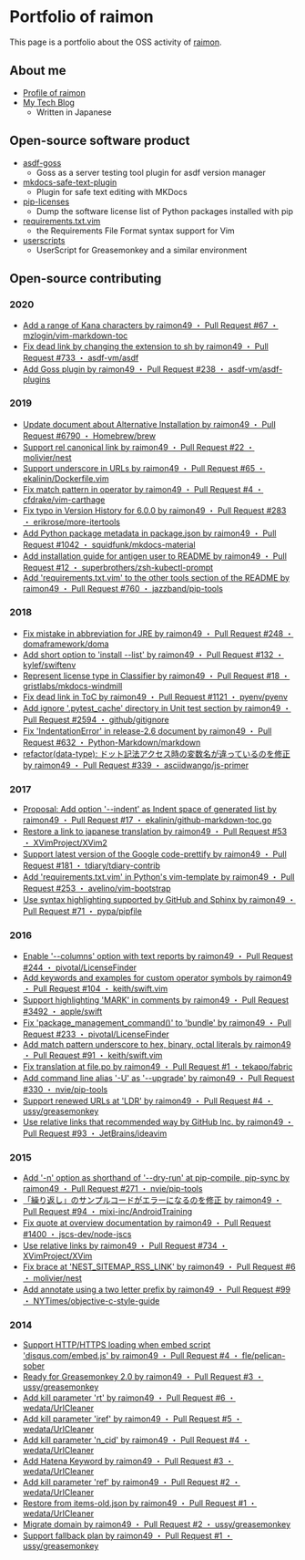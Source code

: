# Portfolio of raimon

This page is a portfolio about the OSS activity of [raimon](https://github.com/raimon49).

## About me

* [Profile of raimon](profile.md)
* [My Tech Blog](https://raimon49.github.io)
    * Written in Japanese

## Open-source software product

* [asdf-goss](https://github.com/raimon49/asdf-goss)
    * Goss as a server testing tool plugin for asdf version manager
* [mkdocs-safe-text-plugin](https://github.com/raimon49/mkdocs-safe-text-plugin)
    * Plugin for safe text editing with MKDocs
* [pip-licenses](https://github.com/raimon49/pip-licenses)
    * Dump the software license list of Python packages installed with pip
* [requirements.txt.vim](https://github.com/raimon49/requirements.txt.vim)
    * the Requirements File Format syntax support for Vim
* [userscripts](https://github.com/raimon49/userscripts)
    * UserScript for Greasemonkey and a similar environment

## Open-source contributing

### 2020

* [Add a range of Kana characters by raimon49 ・ Pull Request #67 ・ mzlogin/vim-markdown-toc](https://github.com/mzlogin/vim-markdown-toc/pull/67)
* [Fix dead link by changing the extension to sh by raimon49 ・ Pull Request #733 ・ asdf-vm/asdf](https://github.com/asdf-vm/asdf/pull/733)
* [Add Goss plugin by raimon49 ・ Pull Request #238 ・ asdf-vm/asdf-plugins](https://github.com/asdf-vm/asdf-plugins/pull/238)

### 2019

* [Update document about Alternative Installation by raimon49 ・ Pull Request #6790 ・ Homebrew/brew](https://github.com/Homebrew/brew/pull/6790)
* [Support rel canonical link by raimon49 ・ Pull Request #22 ・ molivier/nest](https://github.com/molivier/nest/pull/22)
* [Support underscore in URLs by raimon49 ・ Pull Request #65 ・ ekalinin/Dockerfile.vim](https://github.com/ekalinin/Dockerfile.vim/pull/65)
* [Fix match pattern in operator by raimon49 ・ Pull Request #4 ・ cfdrake/vim-carthage](https://github.com/cfdrake/vim-carthage/pull/4)
* [Fix typo in Version History for 6.0.0 by raimon49 ・ Pull Request #283 ・ erikrose/more-itertools](https://github.com/erikrose/more-itertools/pull/283)
* [Add Python package metadata in package.json by raimon49 ・ Pull Request #1042 ・ squidfunk/mkdocs-material](https://github.com/squidfunk/mkdocs-material/pull/1042)
* [Add installation guide for antigen user to README by raimon49 ・ Pull Request #12 ・ superbrothers/zsh-kubectl-prompt](https://github.com/superbrothers/zsh-kubectl-prompt/pull/12)
* [Add 'requirements.txt.vim' to the other tools section of the README by raimon49 ・ Pull Request #760 ・ jazzband/pip-tools](https://github.com/jazzband/pip-tools/pull/760)

### 2018

* [Fix mistake in abbreviation for JRE by raimon49 ・ Pull Request #248 ・ domaframework/doma](https://github.com/domaframework/doma/pull/248)
* [Add short option to 'install --list' by raimon49 ・ Pull Request #132 ・ kylef/swiftenv](https://github.com/kylef/swiftenv/pull/132)
* [Represent license type in Classifier by raimon49 ・ Pull Request #18 ・ gristlabs/mkdocs-windmill](https://github.com/gristlabs/mkdocs-windmill/pull/18)
* [Fix dead link in ToC by raimon49 ・ Pull Request #1121 ・ pyenv/pyenv](https://github.com/pyenv/pyenv/pull/1121)
* [Add ignore '.pytest\_cache' directory in Unit test section by raimon49 ・ Pull Request #2594 ・ github/gitignore](https://github.com/github/gitignore/pull/2594)
* [Fix 'IndentationError' in release-2.6 document by raimon49 ・ Pull Request #632 ・ Python-Markdown/markdown](https://github.com/Python-Markdown/markdown/pull/632)
* [refactor(data-type): ドット記法アクセス時の変数名が違っているのを修正 by raimon49 ・ Pull Request #339 ・ asciidwango/js-primer](https://github.com/asciidwango/js-primer/pull/339)

### 2017

* [Proposal: Add option '--indent' as Indent space of generated list by raimon49 ・ Pull Request #17 ・ ekalinin/github-markdown-toc.go](https://github.com/ekalinin/github-markdown-toc.go/pull/17 "Proposal: Add option '--indent' as Indent space of generated list by raimon49 ・ Pull Request #17 ・ ekalinin/github-markdown-toc.go")
* [Restore a link to japanese translation by raimon49 ・ Pull Request #53 ・ XVimProject/XVim2](https://github.com/XVimProject/XVim2/pull/53 "Restore a link to japanese translation by raimon49 ・ Pull Request #53 ・ XVimProject/XVim2")
* [Support latest version of the Google code-prettify by raimon49 ・ Pull Request #181 ・ tdiary/tdiary-contrib](https://github.com/tdiary/tdiary-contrib/pull/181 "Support latest version of the Google code-prettify by raimon49 ・ Pull Request #181 ・ tdiary/tdiary-contrib")
* [Add 'requirements.txt.vim' in Python's vim-template by raimon49 ・ Pull Request #253 ・ avelino/vim-bootstrap](https://github.com/avelino/vim-bootstrap/pull/253 "Add 'requirements.txt.vim' in Python's vim-template by raimon49 ・ Pull Request #253 ・ avelino/vim-bootstrap")
* [Use syntax highlighting supported by GitHub and Sphinx by raimon49 ・ Pull Request #71 ・ pypa/pipfile](https://github.com/pypa/pipfile/pull/71 "Use syntax highlighting supported by GitHub and Sphinx by raimon49 ・ Pull Request #71 ・ pypa/pipfile")

### 2016

* [Enable '--columns' option with text reports by raimon49 ・ Pull Request #244 ・ pivotal/LicenseFinder](https://github.com/pivotal/LicenseFinder/pull/244 "Enable '--columns' option with text reports by raimon49 ・ Pull Request #244 ・ pivotal/LicenseFinder")
* [Add keywords and examples for custom operator symbols by raimon49 ・ Pull Request #104 ・ keith/swift.vim](https://github.com/keith/swift.vim/pull/104 "Add keywords and examples for custom operator symbols by raimon49 ・ Pull Request #104 ・ keith/swift.vim")
* [Support highlighting 'MARK' in comments by raimon49 ・ Pull Request #3492 ・ apple/swift](https://github.com/apple/swift/pull/3492 "[vim] Support highlighting 'MARK' in comments by raimon49 ・ Pull Request #3492 ・ apple/swift")
* [Fix 'package\_management\_command()' to 'bundle' by raimon49 ・ Pull Request #233 ・ pivotal/LicenseFinder](https://github.com/pivotal/LicenseFinder/pull/233 "Fix 'package_management_command()' to 'bundle' by raimon49 ・ Pull Request #233 ・ pivotal/LicenseFinder")
* [Add match pattern underscore to hex, binary, octal literals by raimon49 ・ Pull Request #91 ・ keith/swift.vim](https://github.com/keith/swift.vim/pull/91 "Add match pattern underscore to hex, binary, octal literals by raimon49 ・ Pull Request #91 ・ keith/swift.vim")
* [Fix translation at file.po by raimon49 ・ Pull Request #1 ・ tekapo/fabric](https://github.com/tekapo/fabric/pull/1 "Fix translation at file.po by raimon49 ・ Pull Request #1 ・ tekapo/fabric")
* [Add command line alias '-U' as '--upgrade' by raimon49 ・ Pull Request #330 ・ nvie/pip-tools](https://github.com/nvie/pip-tools/pull/330 "Add command line alias '-U' as '--upgrade' by raimon49 ・ Pull Request #330 ・ nvie/pip-tools")
* [Support renewed URLs at 'LDR' by raimon49 ・ Pull Request #4 ・ ussy/greasemonkey](https://github.com/ussy/greasemonkey/pull/4 "Support renewed URLs at 'LDR' by raimon49 ・ Pull Request #4 ・ ussy/greasemonkey")
* [Use relative links that recommended way by GitHub Inc. by raimon49 ・ Pull Request #93 ・ JetBrains/ideavim](https://github.com/JetBrains/ideavim/pull/93 "Use relative links that recommended way by GitHub Inc. by raimon49 ・ Pull Request #93 ・ JetBrains/ideavim")

### 2015

* [Add '-n' option as shorthand of '--dry-run' at pip-compile, pip-sync by raimon49 ・ Pull Request #271 ・ nvie/pip-tools](https://github.com/nvie/pip-tools/pull/271 "Add '-n' option as shorthand of '--dry-run' at pip-compile, pip-sync by raimon49 ・ Pull Request #271 ・ nvie/pip-tools")
* [「繰り返し」のサンプルコードがエラーになるのを修正 by raimon49 ・ Pull Request #94 ・ mixi-inc/AndroidTraining](https://github.com/mixi-inc/AndroidTraining/pull/94 "「繰り返し」のサンプルコードがエラーになるのを修正 by raimon49 ・ Pull Request #94 ・ mixi-inc/AndroidTraining")
* [Fix quote at overview documentation by raimon49 ・ Pull Request #1400 ・ jscs-dev/node-jscs](https://github.com/jscs-dev/node-jscs/pull/1400 "Fix quote at overview documentation by raimon49 ・ Pull Request #1400 ・ jscs-dev/node-jscs")
* [Use relative links by raimon49 ・ Pull Request #734 ・ XVimProject/XVim](https://github.com/XVimProject/XVim/pull/734 "Use relative links by raimon49 ・ Pull Request #734 ・ XVimProject/XVim")
* [Fix brace at 'NEST\_SITEMAP\_RSS\_LINK' by raimon49 ・ Pull Request #6 ・ molivier/nest](https://github.com/molivier/nest/pull/6 "Fix brace at 'NEST_SITEMAP_RSS_LINK' by raimon49 ・ Pull Request #6 ・ molivier/nest")
* [Add annotate using a two letter prefix by raimon49 ・ Pull Request #99 ・ NYTimes/objective-c-style-guide](https://github.com/NYTimes/objective-c-style-guide/pull/99 "Add annotate using a two letter prefix by raimon49 ・ Pull Request #99 ・ NYTimes/objective-c-style-guide")

### 2014

* [Support HTTP/HTTPS loading when embed script 'disqus.com/embed.js' by raimon49 ・ Pull Request #4 ・ fle/pelican-sober](https://github.com/fle/pelican-sober/pull/4)
* [Ready for Greasemonkey 2.0 by raimon49 ・ Pull Request #3 ・ ussy/greasemonkey](https://github.com/ussy/greasemonkey/pull/3 "Ready for Greasemonkey 2.0 by raimon49 ・ Pull Request #3 ・ ussy/greasemonkey")
* [Add kill parameter 'rt' by raimon49 ・ Pull Request #6 ・ wedata/UrlCleaner](https://github.com/wedata/UrlCleaner/pull/6 "Add kill parameter 'rt' by raimon49 ・ Pull Request #6 ・ wedata/UrlCleaner")
* [Add kill parameter 'iref' by raimon49 ・ Pull Request #5 ・ wedata/UrlCleaner](https://github.com/wedata/UrlCleaner/pull/5 "Add kill parameter 'iref' by raimon49 ・ Pull Request #5 ・ wedata/UrlCleaner")
* [Add kill parameter 'n\_cid' by raimon49 ・ Pull Request #4 ・ wedata/UrlCleaner](https://github.com/wedata/UrlCleaner/pull/4 "Add kill parameter 'n_cid' by raimon49 ・ Pull Request #4 ・ wedata/UrlCleaner")
* [Add Hatena Keyword by raimon49 ・ Pull Request #3 ・ wedata/UrlCleaner](https://github.com/wedata/UrlCleaner/pull/3 "Add Hatena Keyword by raimon49 ・ Pull Request #3 ・ wedata/UrlCleaner")
* [Add kill parameter 'ref' by raimon49 ・ Pull Request #2 ・ wedata/UrlCleaner](https://github.com/wedata/UrlCleaner/pull/2 "Add kill parameter 'ref' by raimon49 ・ Pull Request #2 ・ wedata/UrlCleaner")
* [Restore from items-old.json by raimon49 ・ Pull Request #1 ・ wedata/UrlCleaner](https://github.com/wedata/UrlCleaner/pull/1 "Restore from items-old.json by raimon49 ・ Pull Request #1 ・ wedata/UrlCleaner")
* [Migrate domain by raimon49 ・ Pull Request #2 ・ ussy/greasemonkey](https://github.com/ussy/greasemonkey/pull/2 "Migrate domain by raimon49 ・ Pull Request #2 ・ ussy/greasemonkey")
* [Support fallback plan by raimon49 ・ Pull Request #1 ・ ussy/greasemonkey](https://github.com/ussy/greasemonkey/pull/1 "Support fallback plan by raimon49 ・ Pull Request #1 ・ ussy/greasemonkey")
